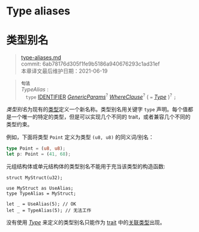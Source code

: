 # Type aliases
# 类型别名

>[type-aliases.md](https://github.com/rust-lang/reference/blob/master/src/items/type-aliases.md)\
>commit: 6ab78176d305f1fe9b5186a940676293c1ad31ef \
>本章译文最后维护日期：2021-06-19

> **<sup>句法</sup>**\
> _TypeAlias_ :\
> &nbsp;&nbsp; `type` [IDENTIFIER]&nbsp;[_GenericParams_]<sup>?</sup>
>              [_WhereClause_]<sup>?</sup> ( `=` [_Type_] )<sup>?</sup> `;`

*类型别名*为现有的[类型][type]定义一个新名称。类型别名用关键字 `type` 声明。每个值都是一个唯一的特定的类型，但是可以实现几个不同的 trait，或者兼容几个不同的类型约束。

例如，下面将类型 `Point` 定义为类型 `(u8, u8)` 的同义词/别名：

```rust
type Point = (u8, u8);
let p: Point = (41, 68);
```

元组结构体或单元结构体的类型别名不能用于充当该类型的构造函数:

```rust,compile_fail
struct MyStruct(u32);

use MyStruct as UseAlias;
type TypeAlias = MyStruct;

let _ = UseAlias(5); // OK
let _ = TypeAlias(5); // 无法工作
```

没有使用 [_Type_] 来定义的类型别名只能作为 [trait] 中的[关联类型][associated type]出现。

[IDENTIFIER]: ../identifiers.md
[_GenericParams_]: generics.md
[_WhereClause_]: generics.md#where-clauses
[_Type_]: ../types.md#type-expressions
[associated type]: associated-items.md#associated-types
[trait]: traits.md
[type]: ../types.md
